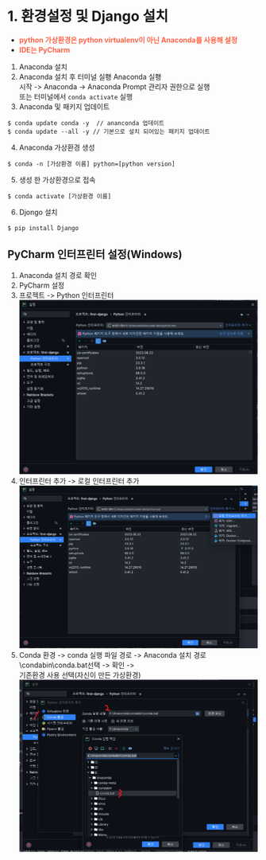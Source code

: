 # 1. 환경설정 및 Django 설치

- <b style="color:#FF6347">python 가상환경은 python virtualenv이 아닌 Anaconda를 사용해 설정</b>
- <b style="color:#FF6347">IDE는 PyCharm</b>

1. Anaconda 설치
2. Anaconda 설치 후 터미널 실횅 Anaconda 실횅 <br/>
   시작 -> Anaconda -> Anaconda Prompt 관리자 권한으로 실행<br/>
   또는 터미널에서 <code>conda activate</code> 실행
3. Anaconda 및 패키지 업데이트

```
$ conda update conda -y  // ananconda 업데이트
$ conda update --all -y // 기본으로 설치 되어있는 패키지 업데이트
```

4. Anaconda 가상환경 생성

```
$ conda -n [가상환경 이름] python=[python version]
```

5. 생성 한 가상환경으로 접속

```
$ conda activate [가상환경 이름]
```

6. Djongo 설치

```
$ pip install Django
```

## PyCharm 인터프린터 설정(Windows)

1. Anaconda 설치 경로 확인
2. PyCharm 설정
3. 프로젝트 -> Python 인터프린터
   ![img.png](images/img1.png)
4. 인터프린터 추가 -> 로컬 인터프린터 추가
   ![img.png](images/img2.png)
5. Conda 환경 -> conda 실행 파일 경로 -> Anaconda 설치 경로\condabin\conda.bat선택 -> 확인 ->  </br>기존환경 사용 선택(자신이 만든 가상환경)
   ![img.png](images/img3.png)

